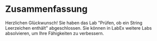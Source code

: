 # Zusammenfassung

Herzlichen Glückwunsch! Sie haben das Lab "Prüfen, ob ein String Leerzeichen enthält" abgeschlossen. Sie können in LabEx weitere Labs absolvieren, um Ihre Fähigkeiten zu verbessern.
